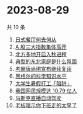 # 2023-08-29

共 10 条

<!-- BEGIN -->
<!-- 最后更新时间 Tue Aug 29 2023 07:06:17 GMT+0800 (China Standard Time) -->

1. [日式餐厅何去何从](https://www.zhihu.com/search?q=%E6%97%A5%E5%BC%8F%E9%A4%90%E5%8E%85%E4%BD%95%E5%8E%BB%E4%BD%95%E4%BB%8E)
1. [A 股三大指数集体高开](https://www.zhihu.com/search?q=A%20%E8%82%A1%E4%B8%89%E5%A4%A7%E6%8C%87%E6%95%B0%E9%9B%86%E4%BD%93%E9%AB%98%E5%BC%80)
1. [北方多地开启入秋进程](https://www.zhihu.com/search?q=%E5%8C%97%E6%96%B9%E5%A4%9A%E5%9C%B0%E5%BC%80%E5%90%AF%E5%85%A5%E7%A7%8B%E8%BF%9B%E7%A8%8B)
1. [典型的东北家庭是什么氛围](https://www.zhihu.com/search?q=%E5%85%B8%E5%9E%8B%E7%9A%84%E4%B8%9C%E5%8C%97%E5%AE%B6%E5%BA%AD%E6%98%AF%E4%BB%80%E4%B9%88%E6%B0%9B%E5%9B%B4)
1. [考霸唐尚珺宣布继续复读](https://www.zhihu.com/search?q=%E8%80%83%E9%9C%B8%E5%94%90%E5%B0%9A%E7%8F%BA%E5%AE%A3%E5%B8%83%E7%BB%A7%E7%BB%AD%E5%A4%8D%E8%AF%BB)
1. [黑格尔的科学知识水平](https://www.zhihu.com/search?q=%E9%BB%91%E6%A0%BC%E5%B0%94%E7%9A%84%E7%A7%91%E5%AD%A6%E7%9F%A5%E8%AF%86%E6%B0%B4%E5%B9%B3)
1. [大学生暑假打工「陷阱」](https://www.zhihu.com/search?q=%E5%A4%A7%E5%AD%A6%E7%94%9F%E6%9A%91%E5%81%87%E6%89%93%E5%B7%A5%E3%80%8C%E9%99%B7%E9%98%B1%E3%80%8D)
1. [我国网民规模达 10.79 亿人](https://www.zhihu.com/search?q=%E6%88%91%E5%9B%BD%E7%BD%91%E6%B0%91%E8%A7%84%E6%A8%A1%E8%BE%BE%2010.79%20%E4%BA%BF%E4%BA%BA)
1. [马斯克直播自动驾驶](https://www.zhihu.com/search?q=%E9%A9%AC%E6%96%AF%E5%85%8B%E7%9B%B4%E6%92%AD%E8%87%AA%E5%8A%A8%E9%A9%BE%E9%A9%B6)
1. [老板暗示你下班走的太早了](https://www.zhihu.com/search?q=%E8%80%81%E6%9D%BF%E6%9A%97%E7%A4%BA%E4%BD%A0%E4%B8%8B%E7%8F%AD%E8%B5%B0%E7%9A%84%E5%A4%AA%E6%97%A9%E4%BA%86)

<!-- END -->
